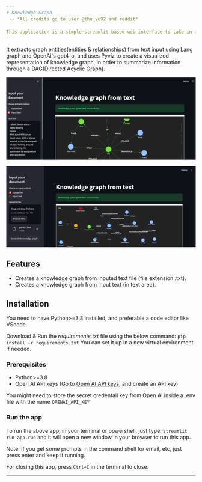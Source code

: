 ```yaml
---
# Knowledge Graph
 -- *All credits go to user @thu_vu92 and reddit*

This application is a simple streamlit based web interface to take in any summarized text data for a show,movie or any other media for which we have a synopsis.
---
```

It extracts graph entities(entities & relationships) from text input using Lang graph and OpenAi's gpt4-o, and uses Pyviz to create a visualized representation of knowledge graph, in order to summarize information through a DAG(Directed Acyclic Graph).

![Screenshot-app-run-1](input_text_opt_streamlit.png)

![Screenshot-app-run-2](upload_text_opt_streamlit.png)

## Features
- Creates a knowledge graph from inputed text file (file extension .txt).
- Creates a knowledge graph from input text (in text area).

## Installation
You need to have Python>=3.8 installed, and preferable a code editor like VScode.

Download & Run the *requirements.txt* file using the below command:
`pip install -r requirements.txt`
You can set it up in a new virtual environment if needed.

### Prerequisites
- Python>=3.8
- Open AI API keys (Go to [Open AI API keys](https://platform.openai.com/account/api-keys), and create an API key)

You might need to store the secret credentail key from Open AI inside a .env file with the name `OPENAI_API_KEY`

### Run the app
To run the above app, in your terminal or powershell, just type:
`streamlit run app.run`
and it will open a new window in your browser to run this app. 

Note: If you get some prompts in the command shell for email, etc, just press enter and keep it running.

For closing this app, press `Ctrl+C` in the terminal to close.

---


